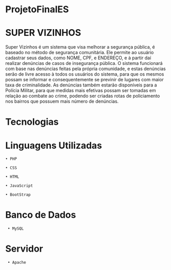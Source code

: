 # ProjetoFinalES
# SUPER VIZINHOS
Super Vizinhos é um sistema que visa melhorar a segurança pública, é baseado no método de segurança comunitária.
Ele permite ao usuário cadastrar seus dados, como NOME, CPF, e ENDEREÇO, e à partir daí realizar
denúncias de casos de insegurança pública.
O sistema funcionará com base nas denúncias feitas pela própria comunidade, e estas denúncias serão de livre acesso à todos os usuários do sistema, para que os mesmos possam se informar e consequentemente se previnir de lugares com maior taxa de criminalidade.
As denúncias também estarão disponíveis para a Polícia Militar, para que medidas mais efetivas possam ser tomadas em relação ao combate ao crime, podendo ser criadas rotas de policiamento nos bairros que possuem mais número de denúncias.
# Tecnologias
  # Linguagens Utilizadas
    • PHP

    • CSS

    • HTML

    • JavaScript

    • BootStrap

  # Banco de Dados
     • MySQL 

  # Servidor
     • Apache
